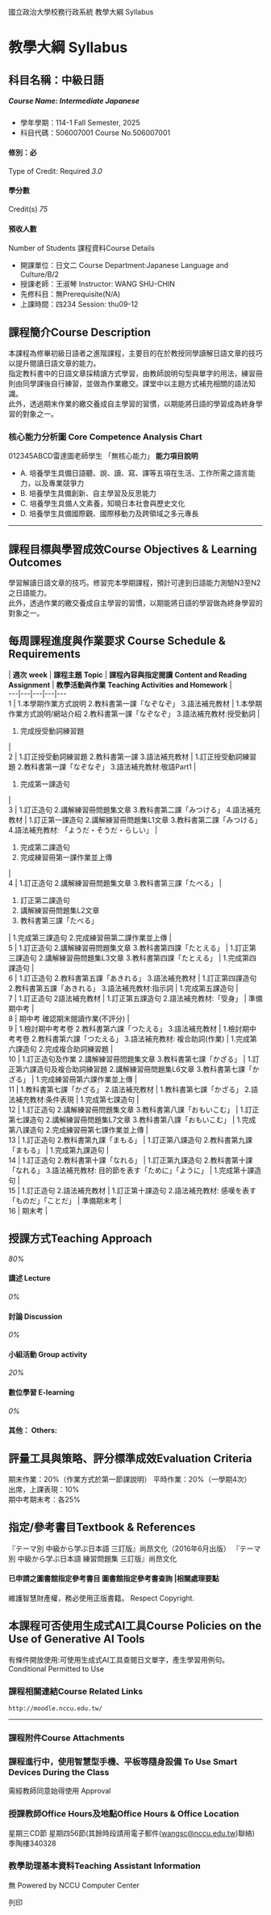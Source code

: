 國立政治大學校務行政系統 教學大綱 Syllabus
# 教學大綱 Syllabus
##  科目名稱：中級日語 
#####  Course Name: Intermediate Japanese
  * 學年學期：114-1 Fall Semester, 2025 
  * 科目代碼：506007001 Course No.506007001


#### 修別：必
Type of Credit: Required 
_3.0_
#### 學分數
Credit(s)
_75_
#### 預收人數
Number of Students
課程資料Course Details
  * 開課單位：日文二 Course Department:Japanese Language and Culture/B/2 
  * 授課老師：王淑琴 Instructor: WANG SHU-CHIN 
  * 先修科目：無Prerequisite(N/A)
  * 上課時間：四234 Session: thu09-12


##  課程簡介Course Description
本課程為修畢初級日語者之進階課程，主要目的在於教授同學讀解日語文章的技巧以提升閱讀日語文章的能力。  
指定教科書中的日語文章採精讀方式學習，由教師說明句型與單字的用法，練習冊則由同學課後自行練習，並做為作業繳交。課堂中以主題方式補充相關的語法知識。  
此外，透過期末作業的繳交養成自主學習的習慣，以期能將日語的學習成為終身學習的對象之一。
###  核心能力分析圖 Core Competence Analysis Chart
012345ABCD雷達圖老師學生
「無核心能力」 
**能力項目說明**
  * A. 培養學生具備日語聽、說、讀、寫、譯等五項在生活、工作所需之語言能力，以及專業競爭力
  * B. 培養學生具備創新、自主學習及反思能力
  * C. 培養學生具備人文素養，知曉日本社會與歷史文化
  * D. 培養學生具備國際觀、國際移動力及跨領域之多元專長


* * *
##  課程目標與學習成效Course Objectives & Learning Outcomes 
學習解讀日語文章的技巧。修習完本學期課程，預計可達到日語能力測驗N3至N2之日語能力。  
此外，透過作業的繳交養成自主學習的習慣，以期能將日語的學習做為終身學習的對象之一。
##  每周課程進度與作業要求 Course Schedule & Requirements
|  **週次** **week** |  **課程主題** **Topic** |  **課程內容與指定閱讀** **Content and Reading Assignment** |  **教學活動與作業** **Teaching Activities and Homework** |   
---|---|---|---|---  
1 |  1.本學期作業方式說明 2.教科書第一課「なぞなぞ」 3.語法補充教材 |  1.本學期作業方式說明/網站介紹 2.教科書第一課「なぞなぞ」 3.語法補充教材:授受動詞 | 
  1. 完成授受動詞練習題

|   
2 |  1.訂正授受動詞練習題 2.教科書第一課 3.語法補充教材 |  1.訂正授受動詞練習題 2.教科書第一課「なぞなぞ」 3.語法補充教材:敬語Part1 | 
  1. 完成第一課造句

|   
3 |  1.訂正造句 2.講解練習冊問題集文章 3.教科書第二課「みつける」 4.語法補充教材 |  1.訂正第一課造句 2.講解練習冊問題集L1文章 3.教科書第二課「みつける」 4.語法補充教材: 「ようだ・そうだ・らしい」 | 
  1. 完成第二課造句
  2. 完成練習冊第一課作業並上傳

|   
4 |  1.訂正造句 2.講解練習冊問題集文章 3.教科書第三課「たべる」 | 
  1. 訂正第二課造句
  2. 講解練習冊問題集L2文章
  3. 教科書第三課「たべる」

|  1.完成第三課造句 2.完成練習冊第二課作業並上傳 |   
5 |  1.訂正造句 2.講解練習冊問題集文章 3.教科書第四課「たとえる」 |  1.訂正第三課造句 2.講解練習冊問題集L3文章 3.教科書第四課「たとえる」 |  1.完成第四課造句 |   
6 |  1.訂正造句 2.教科書第五課「あきれる」 3.語法補充教材 |  1.訂正第四課造句 2.教科書第五課「あきれる」 3.語法補充教材:指示詞 |  1.完成第五課造句 |   
7 |  1.訂正造句 2語法補充教材 |  1.訂正第五課造句 2.語法補充教材:「受身」 |  準備期中考 |   
8 |  期中考 確認期末閱讀作業(不評分) |   
9 |  1.檢討期中考考卷 2.教科書第六課「つたえる」 3.語法補充教材 |  1.檢討期中考考卷 2.教科書第六課「つたえる」 3.語法補充教材: 複合助詞(作業) |  1.完成第六課造句 2.完成複合助詞練習題 |   
10 |  1.訂正造句及作業 2.講解練習冊問題集文章 3.教科書第七課「かざる」 |  1.訂正第六課造句及複合助詞練習題 2.講解練習冊問題集L6文章 3.教科書第七課「かざる」 |  1.完成練習冊第六課作業並上傳 |   
11 |  1.教科書第七課「かざる」 2.語法補充教材 |  1.教科書第七課「かざる」 2.語法補充教材:条件表現 |  1.完成第七課造句 |   
12 |  1.訂正造句 2.講解練習冊問題集文章 3.教科書第八課「おもいこむ」 |  1.訂正第七課造句 2.講解練習冊問題集L7文章 3.教科書第八課「おもいこむ」 |  1.完成第八課造句 2.完成練習冊第七課作業並上傳 |   
13 |  1.訂正造句 2.教科書第九課「まもる」 |  1.訂正第八課造句 2.教科書第九課「まもる」 |  1.完成第九課造句 |   
14 |  1.訂正造句 2.教科書第十課「なれる」 |  1.訂正第九課造句 2.教科書第十課「なれる」 3.語法補充教材: 目的節を表す「ために」「ように」 |  1.完成第十課造句 |   
15 |  1.訂正造句 2.語法補充教材 |  1.訂正第十課造句 2.語法補充教材: 感嘆を表す「ものだ」「ことだ」 |  準備期末考 |   
16 |  期末考 |   
##  授課方式Teaching Approach
_80%_
####  講述 Lecture
_0%_
####  討論 Discussion
_0%_
####  小組活動 Group activity
_20%_
####  數位學習 E-learning
_0%_
####  其他： Others:
##  評量工具與策略、評分標準成效Evaluation Criteria
期末作業：20%（作業方式於第一節課說明）
平時作業：20%（一學期4次）  
出席，上課表現：10%   
期中考期末考：各25%
##  指定/參考書目Textbook & References
『テーマ別 中級から学ぶ日本語 三訂版』尚昂文化（2016年6月出版）
『テーマ別 中級から学ぶ日本語 練習問題集 三訂版』尚昂文化
####  已申請之圖書館指定參考書目  圖書館指定參考書查詢 |相關處理要點
維護智慧財產權，務必使用正版書籍。 Respect Copyright.
##  本課程可否使用生成式AI工具Course Policies on the Use of Generative AI Tools
有條件開放使用:可使用生成式AI工具查閱日文單字，產生學習用例句。 Conditional Permitted to Use 
###  課程相關連結Course Related Links
```
http://moodle.nccu.edu.tw/
```

* * *
###  課程附件Course Attachments
###  課程進行中，使用智慧型手機、平板等隨身設備 To Use Smart Devices During the Class
需經教師同意始得使用  Approval
###  授課教師Office Hours及地點Office Hours & Office Location
星期三CD節 星期四56節(其餘時段請用電子郵件(wangsc@nccu.edu.tw)聯絡)
季陶樓340328
###  教學助理基本資料Teaching Assistant Information
無
Powered by NCCU Computer Center
  
列印
